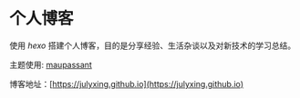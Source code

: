 
个人博客
===

使用 *hexo* 搭建个人博客，目的是分享经验、生活杂谈以及对新技术的学习总结。

主题使用: [maupassant](https://github.com/tufu9441/maupassant-hexo)

博客地址：[https://julyxing.github.io](https://julyxing.github.io)
